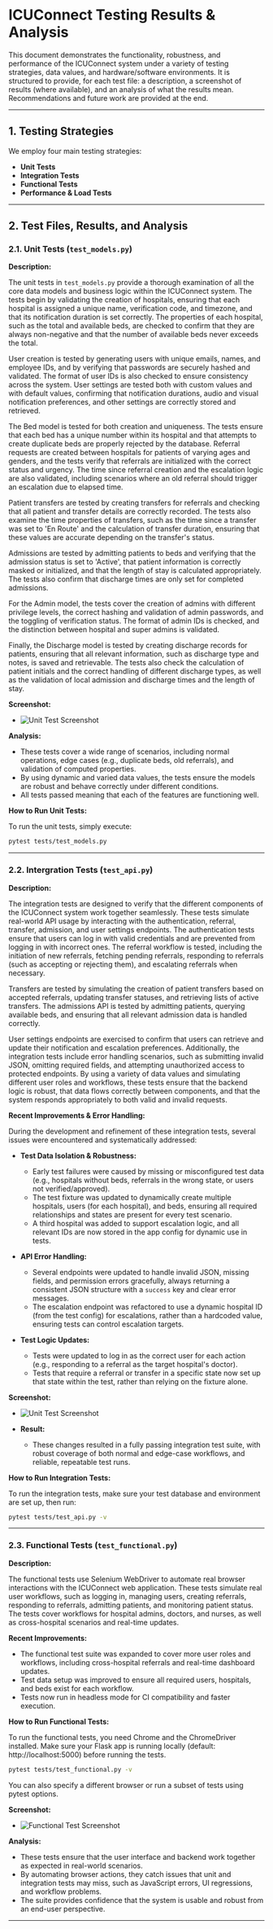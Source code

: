# ICUConnect Testing Results & Analysis

This document demonstrates the functionality, robustness, and performance of the ICUConnect system under a variety of testing strategies, data values, and hardware/software environments. It is structured to provide, for each test file: a description, a screenshot of results (where available), and an analysis of what the results mean. Recommendations and future work are provided at the end.

---

## 1. Testing Strategies

We employ four main testing strategies:

- **Unit Tests**
- **Integration Tests**
- **Functional Tests**
- **Performance & Load Tests**

---

## 2. Test Files, Results, and Analysis

### 2.1. Unit Tests (`test_models.py`)

**Description:**

The unit tests in `test_models.py` provide a thorough examination of all the core data models and business logic within the ICUConnect system. The tests begin by validating the creation of hospitals, ensuring that each hospital is assigned a unique name, verification code, and timezone, and that its notification duration is set correctly. The properties of each hospital, such as the total and available beds, are checked to confirm that they are always non-negative and that the number of available beds never exceeds the total.

User creation is tested by generating users with unique emails, names, and employee IDs, and by verifying that passwords are securely hashed and validated. The format of user IDs is also checked to ensure consistency across the system. User settings are tested both with custom values and with default values, confirming that notification durations, audio and visual notification preferences, and other settings are correctly stored and retrieved.

The Bed model is tested for both creation and uniqueness. The tests ensure that each bed has a unique number within its hospital and that attempts to create duplicate beds are properly rejected by the database. Referral requests are created between hospitals for patients of varying ages and genders, and the tests verify that referrals are initialized with the correct status and urgency. The time since referral creation and the escalation logic are also validated, including scenarios where an old referral should trigger an escalation due to elapsed time.

Patient transfers are tested by creating transfers for referrals and checking that all patient and transfer details are correctly recorded. The tests also examine the time properties of transfers, such as the time since a transfer was set to 'En Route' and the calculation of transfer duration, ensuring that these values are accurate depending on the transfer's status.

Admissions are tested by admitting patients to beds and verifying that the admission status is set to 'Active', that patient information is correctly masked or initialized, and that the length of stay is calculated appropriately. The tests also confirm that discharge times are only set for completed admissions.

For the Admin model, the tests cover the creation of admins with different privilege levels, the correct hashing and validation of admin passwords, and the toggling of verification status. The format of admin IDs is checked, and the distinction between hospital and super admins is validated.

Finally, the Discharge model is tested by creating discharge records for patients, ensuring that all relevant information, such as discharge type and notes, is saved and retrievable. The tests also check the calculation of patient initials and the correct handling of different discharge types, as well as the validation of local admission and discharge times and the length of stay.

**Screenshot:**

- ![Unit Test Screenshot](unit%20test.png)

**Analysis:**

- These tests cover a wide range of scenarios, including normal operations, edge cases (e.g., duplicate beds, old referrals), and validation of computed properties.
- By using dynamic and varied data values, the tests ensure the models are robust and behave correctly under different conditions.
- All tests passed meaning that each of the features are functioning well.

**How to Run Unit Tests:**

To run the unit tests, simply execute:

```bash
pytest tests/test_models.py
```

---

### 2.2. Intergration Tests (`test_api.py`)

**Description:**

The integration tests are designed to verify that the different components of the ICUConnect system work together seamlessly. These tests simulate real-world API usage by interacting with the authentication, referral, transfer, admission, and user settings endpoints. The authentication tests ensure that users can log in with valid credentials and are prevented from logging in with incorrect ones. The referral workflow is tested, including the initiation of new referrals, fetching pending referrals, responding to referrals (such as accepting or rejecting them), and escalating referrals when necessary.

Transfers are tested by simulating the creation of patient transfers based on accepted referrals, updating transfer statuses, and retrieving lists of active transfers. The admissions API is tested by admitting patients, querying available beds, and ensuring that all relevant admission data is handled correctly.

User settings endpoints are exercised to confirm that users can retrieve and update their notification and escalation preferences. Additionally, the integration tests include error handling scenarios, such as submitting invalid JSON, omitting required fields, and attempting unauthorized access to protected endpoints. By using a variety of data values and simulating different user roles and workflows, these tests ensure that the backend logic is robust, that data flows correctly between components, and that the system responds appropriately to both valid and invalid requests.

**Recent Improvements & Error Handling:**

During the development and refinement of these integration tests, several issues were encountered and systematically addressed:

- **Test Data Isolation & Robustness:**

  - Early test failures were caused by missing or misconfigured test data (e.g., hospitals without beds, referrals in the wrong state, or users not verified/approved).
  - The test fixture was updated to dynamically create multiple hospitals, users (for each hospital), and beds, ensuring all required relationships and states are present for every test scenario.
  - A third hospital was added to support escalation logic, and all relevant IDs are now stored in the app config for dynamic use in tests.

- **API Error Handling:**

  - Several endpoints were updated to handle invalid JSON, missing fields, and permission errors gracefully, always returning a consistent JSON structure with a `success` key and clear error messages.
  - The escalation endpoint was refactored to use a dynamic hospital ID (from the test config) for escalations, rather than a hardcoded value, ensuring tests can control escalation targets.

- **Test Logic Updates:**

  - Tests were updated to log in as the correct user for each action (e.g., responding to a referral as the target hospital's doctor).
  - Tests that require a referral or transfer in a specific state now set up that state within the test, rather than relying on the fixture alone.

**Screenshot:**

- ![Unit Test Screenshot](int_test.png)

- **Result:**
  - These changes resulted in a fully passing integration test suite, with robust coverage of both normal and edge-case workflows, and reliable, repeatable test runs.

**How to Run Integration Tests:**

To run the integration tests, make sure your test database and environment are set up, then run:

```bash
pytest tests/test_api.py -v
```

---

### 2.3. Functional Tests (`test_functional.py`)

**Description:**

The functional tests use Selenium WebDriver to automate real browser interactions with the ICUConnect web application. These tests simulate real user workflows, such as logging in, managing users, creating referrals, responding to referrals, admitting patients, and monitoring patient status. The tests cover workflows for hospital admins, doctors, and nurses, as well as cross-hospital scenarios and real-time updates.

**Recent Improvements:**

- The functional test suite was expanded to cover more user roles and workflows, including cross-hospital referrals and real-time dashboard updates.
- Test data setup was improved to ensure all required users, hospitals, and beds exist for each workflow.
- Tests now run in headless mode for CI compatibility and faster execution.

**How to Run Functional Tests:**

To run the functional tests, you need Chrome and the ChromeDriver installed. Make sure your Flask app is running locally (default: http://localhost:5000) before running the tests.

```bash
pytest tests/test_functional.py -v
```

You can also specify a different browser or run a subset of tests using pytest options.

**Screenshot:**

- ![Functional Test Screenshot](functional_test.png)

**Analysis:**

- These tests ensure that the user interface and backend work together as expected in real-world scenarios.
- By automating browser actions, they catch issues that unit and integration tests may miss, such as JavaScript errors, UI regressions, and workflow problems.
- The suite provides confidence that the system is usable and robust from an end-user perspective.

---
